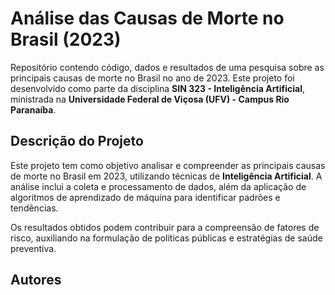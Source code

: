 # Análise das Causas de Morte no Brasil (2023)

Repositório contendo código, dados e resultados de uma pesquisa sobre as principais causas de morte no Brasil no ano de 2023. Este projeto foi desenvolvido como parte da disciplina **SIN 323 - Inteligência Artificial**, ministrada na **Universidade Federal de Viçosa (UFV) - Campus Rio Paranaíba**.

## Descrição do Projeto

Este projeto tem como objetivo analisar e compreender as principais causas de morte no Brasil em 2023, utilizando técnicas de **Inteligência Artificial**. A análise inclui a coleta e processamento de dados, além da aplicação de algoritmos de aprendizado de máquina para identificar padrões e tendências.

Os resultados obtidos podem contribuir para a compreensão de fatores de risco, auxiliando na formulação de políticas públicas e estratégias de saúde preventiva.

## Autores


